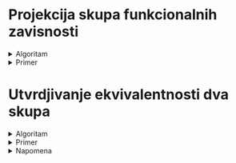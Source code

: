 # Projekcija skupa funkcionalnih zavisnosti

<details>
  <summary> Algoritam </summary> <br>
  
  - napisemo sve kombinacije polaznog skupa za kojeg pravimo projekciju
  - za svaku kombinaciju odredimo zatvarac 
  - ako u zatvaracu te kombinacije postoji obelezje(ili skup obelezja) iz polaznog skupa, zakljucujemo: **KOMBINACIJA -> OBELEZJE** tj kombinacija odredjuje to obelezje(ili taj skup obelezja)
  - ono sto posmatramo iz tog **obelezja(skupa obelezja)** su ona obelezja koja **nisu kombinacija** ali jesu obelezja iz polaznog skupa  
  - svaku trivijalnu fz ne pisemo, dovoljno je napisati samo *trivijalne* sto oznacava sve trijvijalne fz 
  - ono sto takodje ne pisemo je slucaj:
    - ako nam vazi A->nesto
    - i imamo W koje je nadskup od A
    - ne pisemo W->nesto
    - jer se **podrazumeva zbog prosirivanja**
  
  </details>
  
<details>
  <summary> Primer </summary> <br>
  
  - polazni skup je ADF i odredili smo sve njegove kombinacije, a potom i zatvarace od svake kombinacije
  - ako pogledamo zatvarac nad AD, vidimo da dobijamo ADBCEF, gde je AD bas kombinacija, BCE nisu obelezja iz polaznog skupa, a F je obelezje iz polaznog skupa, takodje, F nije obelezje u skupu kombinacije, te zakljucujemo da AD odredjuje F
  
  ![image](https://user-images.githubusercontent.com/45834270/98126565-06173f00-1eb6-11eb-9dc7-ddf3aedd3732.png)

  
  </details>

# Utvrdjivanje ekvivalentnosti dva skupa

<details>
  <summary> Algoritam </summary><br>

![image](https://user-images.githubusercontent.com/45834270/98127403-f64c2a80-1eb6-11eb-8dd5-05c619c3d3d1.png)


Iteriramo kroz svaku fz iz F1 i proveravamo da li su te fz **logicke posledice** u F2. Ako jesu, isto proverimo za sve fz i iz F2, tj da li su one logicke posledice u F1, ako jesu, skupovi funkcionalnih zavisnosti F1 i F2 su ekvivalentni. 
  
  </details>

<details>
  <summary> Primer </summary>

### Primer

  - Posmatramo recimo, prvu fz iz F2, sto je A->D
  - Proveravamo da li je ona [logicka posledica](https://github.com/FTN-E2-materials/BazePodataka2/tree/main/baze2%5B20-21%5D/vezbe/v1) nad F1 
  - Posto utvrdujemo da jeste, prelazimo na sledecu fz iz F2, sto je DB->A i opet proveravamo da li je ona logicka posledica u F1
  - itd...

![image](https://user-images.githubusercontent.com/45834270/98127855-783c5380-1eb7-11eb-9cc5-bce410ee08f7.png)

  
  </details>


<details>
  <summary> Napomena </summary>

## Napomena

U oba smera mora da vazi da svaka fz iz jednog skupa fz moze da se izvede iz drugog skupa fz! Ako se ispostavi da postoji jedan kontra primer, ta dva skupa fz nisu ekvivalentni.
  
  </details>
